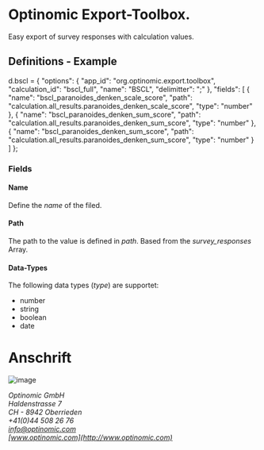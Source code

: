 
# Optinomic Export-Toolbox.

Easy export of survey responses with calculation values.


## Definitions - Example


d.bscl = {
    "options": {
        "app_id": "org.optinomic.export.toolbox",
        "calculation_id": "bscl_full",
        "name": "BSCL",
        "delimitter": ";"
    },
    "fields": [
        { "name": "bscl_paranoides_denken_scale_score", "path": "calculation.all_results.paranoides_denken_scale_score", "type": "number" },
        { "name": "bscl_paranoides_denken_sum_score", "path": "calculation.all_results.paranoides_denken_sum_score", "type": "number" },
        { "name": "bscl_paranoides_denken_sum_score", "path": "calculation.all_results.paranoides_denken_sum_score", "type": "number" }
    ]
};


### Fields
#### Name
Define the _name_ of the filed.

#### Path
The path to the value is defined in  _path_. Based from the _survey_responses_ Array.

#### Data-Types
The following data types (_type_) are supportet:

- number
- string
- boolean
- date


# Anschrift

![image](http://www.ottiger.org/optinomic_logo/optinomic_logo_small.png)     

*Optinomic GmbH*   
*Haldenstrasse 7*     
*CH - 8942 Oberrieden*     
*+41(0)44 508 26 76*    
*info@optinomic.com*   
*[www.optinomic.com](http://www.optinomic.com)*   

